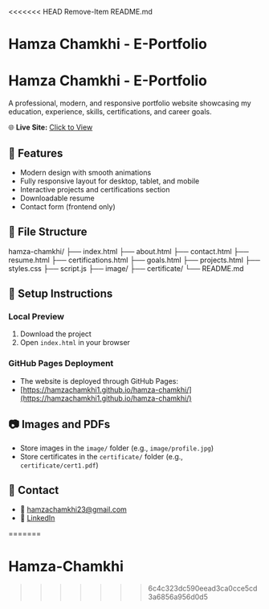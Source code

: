 <<<<<<< HEAD
Remove-Item README.md
# Hamza Chamkhi - E-Portfolio
# Hamza Chamkhi - E-Portfolio

A professional, modern, and responsive portfolio website showcasing my education, experience, skills, certifications, and career goals.

🌐 **Live Site:** [Click to View](https://hamzachamkhi1.github.io/hamza-chamkhi/)

## 🌟 Features

- Modern design with smooth animations
- Fully responsive layout for desktop, tablet, and mobile
- Interactive projects and certifications section
- Downloadable resume
- Contact form (frontend only)

## 📁 File Structure

hamza-chamkhi/
├── index.html
├── about.html
├── contact.html
├── resume.html
├── certifications.html
├── goals.html
├── projects.html
├── styles.css
├── script.js
├── image/
├── certificate/
└── README.md


## 🚀 Setup Instructions

### Local Preview

1. Download the project
2. Open `index.html` in your browser

### GitHub Pages Deployment

- The website is deployed through GitHub Pages:
- [https://hamzachamkhi1.github.io/hamza-chamkhi/](https://hamzachamkhi1.github.io/hamza-chamkhi/)

## 📷 Images and PDFs

- Store images in the `image/` folder (e.g., `image/profile.jpg`)
- Store certificates in the `certificate/` folder (e.g., `certificate/cert1.pdf`)

## 👤 Contact

- 📧 hamzachamkhi23@gmail.com
- 💼 [LinkedIn](https://linkedin.com/in/hamza-chamkhi)

=======
# Hamza-Chamkhi
>>>>>>> 6c4c323dc590eead3ca0cce5cd3a6856a956d0d5

